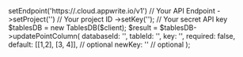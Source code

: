 <?php

use Appwrite\Client;
use Appwrite\Services\TablesDB;

$client = (new Client())
    ->setEndpoint('https://<REGION>.cloud.appwrite.io/v1') // Your API Endpoint
    ->setProject('<YOUR_PROJECT_ID>') // Your project ID
    ->setKey('<YOUR_API_KEY>'); // Your secret API key

$tablesDB = new TablesDB($client);

$result = $tablesDB->updatePointColumn(
    databaseId: '<DATABASE_ID>',
    tableId: '<TABLE_ID>',
    key: '',
    required: false,
    default: [[1,2], [3, 4]], // optional
    newKey: '' // optional
);